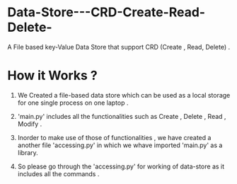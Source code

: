 # Data-Store---CRD-Create-Read-Delete-
A File based key-Value Data Store that support CRD (Create , Read, Delete) . 

# How it Works ? 

1. We Created a file-based data store which can be used as a local storage for one single process on one laptop .

2. 'main.py' includes all the functionalities such as Create , Delete , Read , Modify .

3. Inorder to make use of those of functionalities , we have created a another file 'accessing.py' in which we whave imported 'main.py' as a library.

4. So please go through the 'accessing.py' for working of data-store as it includes all the commands .
